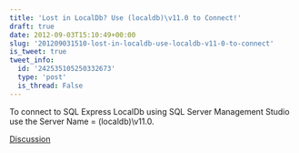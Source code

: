 ```yaml
---
title: 'Lost in LocalDb? Use (localdb)\v11.0 to Connect!'
draft: true
date: 2012-09-03T15:10:49+00:00
slug: '201209031510-lost-in-localdb-use-localdb-v11-0-to-connect'
is_tweet: true
tweet_info:
  id: '242535105250332673'
  type: 'post'
  is_thread: False
---
```




To connect to SQL Express LocalDb using SQL Server Management Studio use the Server Name = (localdb)\v11.0.

[Discussion](https://x.com/sytelus/status/242535105250332673)
